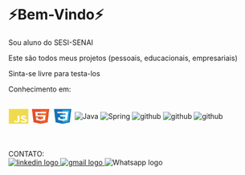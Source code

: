 
# ⚡Bem-Vindo⚡

Sou aluno do SESI-SENAI

Este são todos meus projetos (pessoais, educacionais, empresariais)

Sinta-se livre para testa-los

  Conhecimento em:
<div style="display: inline_block"><br>
  <img align="center" alt="Js" height="30" width="40" src="https://raw.githubusercontent.com/devicons/devicon/master/icons/javascript/javascript-plain.svg">
  <img align="center" alt="HTML" height="30" width="40" src="https://raw.githubusercontent.com/devicons/devicon/master/icons/html5/html5-original.svg">
  <img align="center" alt="CSS" height="30" width="40" src="https://raw.githubusercontent.com/devicons/devicon/master/icons/css3/css3-original.svg">
  <img align="center" alt="Java" height="30" width="40" src="https://cdn.jsdelivr.net/gh/devicons/devicon/icons/java/java-original.svg">
  <img align="center" alt="Spring" height="25" width="30" src="https://cdn.jsdelivr.net/gh/devicons/devicon/icons/spring/spring-original.svg">
  <img align="center" alt="github" height="30" width="40" src="https://cdn.jsdelivr.net/gh/devicons/devicon/icons/github/github-original.svg">
  <img align="center" alt="github" height="30" width="40" src="https://cdn.jsdelivr.net/gh/devicons/devicon/icons/dart/dart-original.svg">
  <img align="center" alt="github" height="30" width="40" src="https://cdn.jsdelivr.net/gh/devicons/devicon/icons/mysql/mysql-original.svg">

</div>
<br><br><br>
CONTATO:
  <div align="left">
 <a href="https://www.linkedin.com/in/fellipe-raszejas-6852a0313/" target="_blank">
    <img src="https://img.shields.io/static/v1?message=LinkedIn&logo=linkedin&label=&color=0077B5&logoColor=white&labelColor=&style=for-the-badge" height="35" alt="linkedin logo">
<a href="oliveiraraszejasfellipe@gmail.com" target="_blank">
    <img src="https://img.shields.io/static/v1?message=Gmail&logo=gmail&label=&color=D14836&logoColor=white&labelColor=&style=for-the-badge" height="35" alt="gmail logo"  />
  </a>
  <img height="35" alt="Whatsapp logo" src="https://img.shields.io/static/v1?message=Whatsapp&logo=whatsapp&label=&color=255B5&logoColor=white&labelColor=&style=for-the-badge">
 </div>
